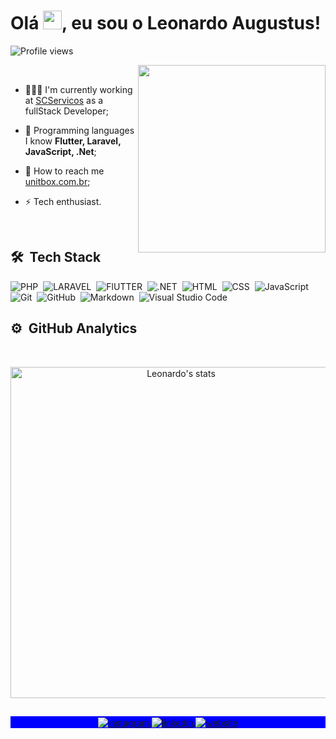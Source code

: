 
<h1 align="left">Olá <img src="https://raw.githubusercontent.com/kaueMarques/kaueMarques/master/hi.gif" width="30px">, eu sou o Leonardo Augustus!</h1>
<p align="left"> 
  <img src="https://komarev.com/ghpvc/?username=leonardoaugustus&color=blueviolet" alt="Profile views" /> 
</p>

<img align="right" width="300em" height="300em" src="https://user-images.githubusercontent.com/62160298/160291319-792c185a-25ce-4344-8482-3f6e34436bd2.gif"/>

<br>

- 👨🏻‍💻  I'm currently working at [SCServicos](https://github.com/Sc-Servicos-ao-Consumidor/) as a fullStack Developer;

- 🌱  Programming languages I know **Flutter, Laravel, JavaScript, .Net**;

- 🚀  How to reach me  [unitbox.com.br](https://linktr.ee/unitbox);

- ⚡   Tech enthusiast.

<br>

## 🛠 &nbsp;Tech Stack

![PHP](https://img.shields.io/badge/-PHP-05122A?style=flat&logo=php)&nbsp;
![LARAVEL](https://img.shields.io/badge/-LARAVEL-05122A?style=flat&logo=laravel)&nbsp;
![FlUTTER](https://img.shields.io/badge/-FLUTTER-05122A?style=flat&logo=flutter)&nbsp;
![.NET](https://img.shields.io/badge/-.NET-05122A?style=flat&logo=.net)&nbsp;
![HTML](https://img.shields.io/badge/-HTML-05122A?style=flat&logo=HTML5)&nbsp;
![CSS](https://img.shields.io/badge/-CSS-05122A?style=flat&logo=CSS3&logoColor=1572B6)&nbsp;
![JavaScript](https://img.shields.io/badge/-JavaScript-05122A?style=flat&logo=javascript)&nbsp;
![Git](https://img.shields.io/badge/-Git-05122A?style=flat&logo=git)&nbsp;
![GitHub](https://img.shields.io/badge/-GitHub-05122A?style=flat&logo=github)&nbsp;
![Markdown](https://img.shields.io/badge/-Markdown-05122A?style=flat&logo=markdown)&nbsp;
![Visual Studio Code](https://img.shields.io/badge/-Visual%20Studio%20Code-05122A?style=flat&logo=visual-studio-code&logoColor=007ACC)&nbsp;

## ⚙️ &nbsp;GitHub Analytics
<br>

<p align="center">
<img width="530em" src="https://github-readme-stats.vercel.app/api?username=leonardoaugustus&show_icons=true&theme=nightowl" alt="Leonardo's stats"/>
</p>

##

<p align="center" style="background:blue">
  <a href="https://www.instagram.com/dev.unitbox" target="_blank">
 <img align="center" src="https://img.shields.io/badge/-dev.unitbox-05122A?style=flat&logo=instagram" alt="instagram"/>
</a>
<a href="https://www.linkedin.com/in/leonardo-augustus/" target="_blank">
  <img align="center" src="https://img.shields.io/badge/-leonardoaugustus-05122A?style=flat&logo=linkedin" alt="linkedin"/>
</a>
<a href="https://linktr.ee/unitbox" target="_blank">
 <img align="center" src="https://img.shields.io/badge/-unitbox-05122A?style=flat&logo=linktree" alt="website"/>
</a>
</p>
